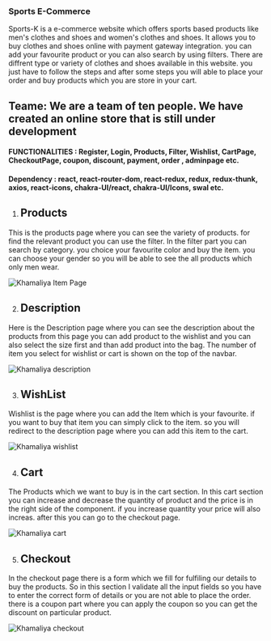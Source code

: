 ### Sports E-Commerce

Sports-K is a e-commerce website which offers sports based products like men's clothes and shoes and women's clothes and shoes. It allows you to buy clothes and shoes online with payment gateway integration. you can add your favourite product or you can also search by using filters. There are diffrent type or variety of clothes and shoes available in this website. you just have to follow the steps and after some steps you will able to place your order and buy products which you are store in your cart. 

## Teame: We are a team of ten people. We have created an online store that is still under development

#### FUNCTIONALITIES : Register, Login, Products, Filter, Wishlist, CartPage, CheckoutPage, coupon, discount, payment, order , adminpage etc.

#### Dependency : react, react-router-dom, react-redux, redux, redux-thunk, axios, react-icons, chakra-UI/react, chakra-UI/Icons, swal etc.



1) <h2>Products</h2>
This is the products page where you can see the variety of products. for find the relevant product you can use the filter. In the filter part you can search by category. you choice your favourite color and buy the item. you can choose your gender so you will be able to see the all products which only men wear.

![Khamaliya Item Page](https://user-images.githubusercontent.com/101567054/193954956-bd7ef665-efad-4f8b-b8c3-9603710883f1.png)


2) <h2>Description</h2>
Here is the Description page where you can see the description about the products from this page you can add product to the wishlist and you can also select the size first and than add product into the bag. The number of item you select for wishlist or cart is shown on the top of the navbar.


![Khamaliya description](https://user-images.githubusercontent.com/101567054/193954993-552e8c5f-28ee-461c-8ec1-d475eb417e9f.png)

3)  <h2>WishList</h2>

Wishlist is the page where you can add the Item which is your favourite. if you want to buy that item you can simply click to the item. so you will redirect to the description page where you can add this item to the cart.


![Khamaliya wishlist](https://user-images.githubusercontent.com/101567054/193955011-ba42a176-d086-4dd7-b440-b2d00950d1c7.png)

4) <h2>Cart</h2>

The Products which we want to buy is in the cart section. In this cart section you can increase and decrease the quantity of product and the price is in the right side of the component. if you increase quantity your price will also increas. after this you can go to the checkout page.


![Khamaliya cart](https://user-images.githubusercontent.com/101567054/193955021-72e1118f-a48a-4292-a48c-e868bfbe7624.png)

5) <h2> Checkout</h2>
 In the checkout page there is a form which we fill for fulfiling our details to buy the products. So in this section I validate all the input fields so you have to enter the correct form of details or you are not able to place the order. there is a coupon part where you can apply the coupon so you can get the discount on particular product.

![Khamaliya checkout](https://user-images.githubusercontent.com/101567054/193955033-90029f9e-bf04-4acc-87d3-674574429525.png)





